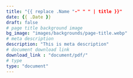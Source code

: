 ```yaml
---
title: "{{ replace .Name "-" " " | title }}"
date: {{ .Date }}
draft: false
# page title background image
bg_image: "images/backgrounds/page-title.webp"
# meta description
description: "This is meta description"
# document download link
download_link : "document/pdf/"
# type
type: "document"
---
```

